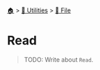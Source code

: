<!--startTocHeader-->
[🏠](../../README.md) > [🔧 Utilities](../README.md) > [📁 File](README.md)
# Read
<!--endTocHeader-->

> TODO: Write about `Read`.

<!--startTocSubtopic-->
<!--endTocSubtopic-->